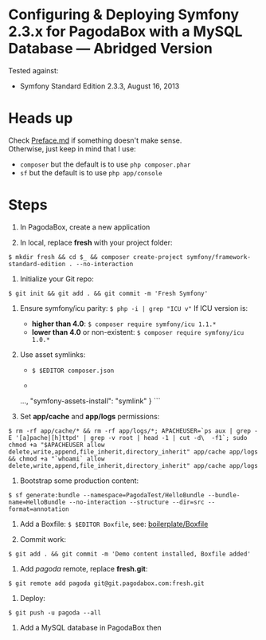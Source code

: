 Configuring & Deploying Symfony 2.3.x for PagodaBox with a MySQL Database — Abridged Version
==========================

Tested against:

* Symfony Standard Edition 2.3.3, August 16, 2013


# Heads up

Check [Preface.md](Preface.md) if something doesn't make sense.<br/>
Otherwise, just keep in mind that I use:

- `composer` but the default is to use `php composer.phar`
- `sf` but the default is to use `php app/console`

# Steps

1. In PagodaBox, create a new application

1. In local, replace **fresh** with your project folder:
```
$ mkdir fresh && cd $_ && composer create-project symfony/framework-standard-edition . --no-interaction
``` 

1. Initialize your Git repo:
```
$ git init && git add . && git commit -m 'Fresh Symfony'
```

1. Ensure symfony/icu parity: ```$ php -i | grep "ICU v"``` If ICU version is:
	- **higher than 4.0**: `$ composer require symfony/icu 1.1.*`
	- **lower than 4.0** or non-existent: `$ composer require symfony/icu 1.0.*`

1. Use asset symlinks:
	- ```$ $EDITOR composer.json```
	- ``` "extra": {
    …,
    "symfony-assets-install": "symlink"
} ```

1. Set **app/cache** and **app/logs** permissions:
```
$ rm -rf app/cache/* && rm -rf app/logs/*; APACHEUSER=`ps aux | grep -E '[a]pache|[h]ttpd' | grep -v root | head -1 | cut -d\  -f1`; sudo chmod +a "$APACHEUSER allow delete,write,append,file_inherit,directory_inherit" app/cache app/logs && chmod +a "`whoami` allow delete,write,append,file_inherit,directory_inherit" app/cache app/logs
```

1. Bootstrap some production content: 
```
$ sf generate:bundle --namespace=PagodaTest/HelloBundle --bundle-name=HelloBundle --no-interaction --structure --dir=src --format=annotation
```

1. Add a Boxfile: ```$ $EDITOR Boxfile```, see: [boilerplate/Boxfile](boilerplate/Boxfile)

1. Commit work: 
```
$ git add . && git commit -m 'Demo content installed, Boxfile added'
```

1. Add *pagoda* remote, replace **fresh.git**: 
```
$ git remote add pagoda git@git.pagodabox.com:fresh.git
```

1. Deploy:
```
$ git push -u pagoda --all
```

1. Add a MySQL database in PagodaBox then 